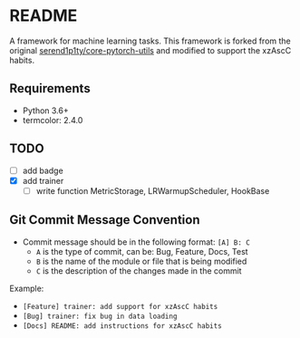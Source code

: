 # README

A framework for machine learning tasks. This framework is forked from the original [serend1p1ty/core-pytorch-utils](https://github.com/serend1p1ty/core-pytorch-utils) and modified to support the xzAscC habits.

## Requirements

- Python 3.6+
- termcolor: 2.4.0

## TODO

- [ ] add badge
- [x] add trainer
  - [ ] write function MetricStorage, LRWarmupScheduler, HookBase 

## Git Commit Message Convention

- Commit message should be in the following format: 
 `[A] B: C`
  - `A` is the type of commit, can be: Bug, Feature, Docs, Test
  - `B` is the name of the module or file that is being modified
  - `C` is the description of the changes made in the commit

Example:

- `[Feature] trainer: add support for xzAscC habits`
- `[Bug] trainer: fix bug in data loading`
- `[Docs] README: add instructions for xzAscC habits`
